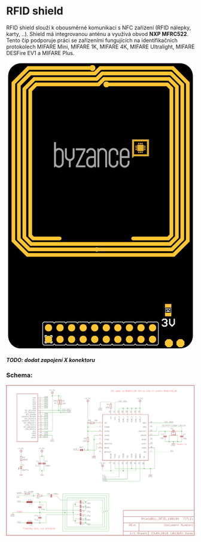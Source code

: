 # RFID shield

RFID shield slouží k obousměrné komunikaci s NFC zařízení \(RFID nálepky, karty, ..\). Shield má integrovanou anténu a využívá obvod **NXP MFRC522**. Tento čip podporuje práci se zařízeními fungujících na identifikačních protokolech MIFARE Mini, MIFARE 1K, MIFARE 4K, MIFARE Ultralight, MIFARE DESFire EV1 a MIFARE Plus.

![](../../../.gitbook/assets/shield_rfid_b1.png)



_**TODO: dodat zapojení X konektoru**_

### Schema:

![](../../../.gitbook/assets/shieldb1l_rfid_180101.png)

